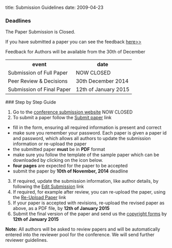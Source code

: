title: Submission Guidelines
date: 2009-04-23 

### Deadlines


The Paper Submission is Closed. 

If you have submitted a paper you can see the feedback [here>>](http://conference.4m-association.org/author/show_reviews.php)

Feedback for Authors will be available from the 30th of December 

<table class="info" style="width:100%;">
<tr><th>event</th><th>date</th></tr>
<tr class="current"><td>Submission of Full Paper</td><td>NOW CLOSED</td></tr>  
<tr><td>Peer Review & Decisions</td><td>30th December 2014</td></tr>
<tr><td>Submission of Final Paper</td><td>12th of January 2015</td></tr> 
</table>
<!--break-->
### Step by Step Guide

1. Go to the [conference submission website](http://conference.4m-association.org) NOW CLOSED
2. To submit a paper follow the [Submit paper](http://conference.4m-association.org/author/submit.php) link
  * fill in the form, ensuring all required information is present and correct
  * make sure you remember your password. Each paper is given a paper id and password, which allows all authors to update the submission information or re-upload the paper
  * the submitted paper **must** be in **PDF** format
  * make sure you follow the template of the sample paper which can be downloaded by clicking on the icon below. 
  * **four pages** are expected for the paper to be accepted
  * submit the paper by **10th of November, 2014** deadline
3. If required, update the submission information, like author details, by following the [Edit Submission](http://conference.4m-association.org/author/edit.php) link
4. If required, for example after review, you can re-upload the paper, using the [Re-Upload Paper](http://conference.4m-association.org/author/upload.php?t=reup) link
5. If your paper is accepted with revisions, re-upload the revised paper as above, as a PDF file, by **12th of January 2015**
6. Submit the final version of the paper and send us the [copyright forms](/content/License-Agreement-2015)  by **12th of January 2015**

**Note:** All authors will be asked to review papers and will be automatically entered into the reviewer pool for the conference. We will send further reviewer guidelines.